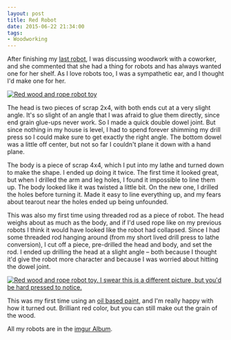 ```yaml
---
layout: post 
title: Red Robot
date: 2015-06-22 21:34:00
tags:
- Woodworking
---
```

After finishing my [last robot](http://imgur.com/PE6hFta), I was discussing woodwork with a coworker, and she commented that she had a thing for robots and has always wanted one for her shelf. As I love robots too, I was a sympathetic ear, and I thought I'd make one for her. 

<a href="http://imgur.com/yYOVasx"><img alt="Red wood and rope robot toy" src="http://i.imgur.com/yYOVasx.jpg"></a>

The head is two pieces of scrap 2x4, with both ends cut at a very slight angle. It's so slight of an angle that I was afraid to glue them directly, since end grain glue-ups never work. So I made a quick double dowel joint. But since nothing in my house is level, I had to spend forever shimming my drill press so I could make sure to get exactly the right angle. The bottom dowel was a little off center, but not so far I couldn't plane it down with a hand plane.

The body is a piece of scrap 4x4, which I put into my lathe and turned down to make the shape. I ended up doing it twice. The first time it looked great, but when I drilled the arm and leg holes, I found it impossible to line them up. The body looked like it was twisted a little bit. On the new one, I drilled the holes before turning it. Made it easy to line everything up, and my fears about tearout near the holes ended up being unfounded.

This was also my first time using threaded rod as a piece of robot. The head weighs about as much as the body, and if I'd used rope like on my previous robots I think it would have looked like the robot had collapsed. Since I had some threaded rod hanging around (from my short lived drill press to lathe conversion), I cut off a piece, pre-drilled the head and body, and set the rod. I ended up drilling the head at a slight angle &ndash; both because I thought it'd give the robot more character and because I was worried about hitting the dowel joint.

<a href="http://imgur.com/1RKZD60"><img alt="Red wood and rope robot toy. I swear this is a different picture, but you'd be hard pressed to notice." src="http://i.imgur.com/1RKZD60.jpg"></a>

This was my first time using an [oil based paint](http://www.amazon.com/gp/product/B001INRN08/ref=as_li_tl?ie=UTF8&camp=1789&creative=390957&creativeASIN=B001INRN08&linkCode=as2&tag=maat10mp-20&linkId=ZZ677B2XADL736EB), and I'm really happy with how it turned out. Brilliant red color, but you can still make out the grain of the wood. 

All my robots are in the [imgur Album](http://imgur.com/a/zc7VB).
